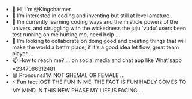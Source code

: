- 👋 Hi, I’m @Kingcharmer
- 👀 I’m interested in coding and inventing but still at level amature..
- 🌱 I’m currently learning coding ways and the misticle powers of the univers, and struggling with the wickedness the juju 'vudu' users been test running on me hurting me, need help  ...
- 💞️ I’m looking to collaborate on doing good and creating things that will make the world a bettrr place, if it's a good idea let flow, great team player ...
- 📫 How to reach me? ... on social media and chat app like What'sapp =2347086312481
- 😄 Pronouns:I'M NOT SHEMAL OR FEMALE ...
- ⚡ Fun fact:lOST THE FUN IN ME, THE FACT IS FUN HADLY COMES TO MY MIND IN THIS NEW PHASE MY LIFE IS FACING  ...

<!---
Kingcharmer/Kingcharmer is a ✨ special ✨ repository because its `README.md` (this file) appears on your GitHub profile.
You can click the Preview link to take a look at your changes.
--->
